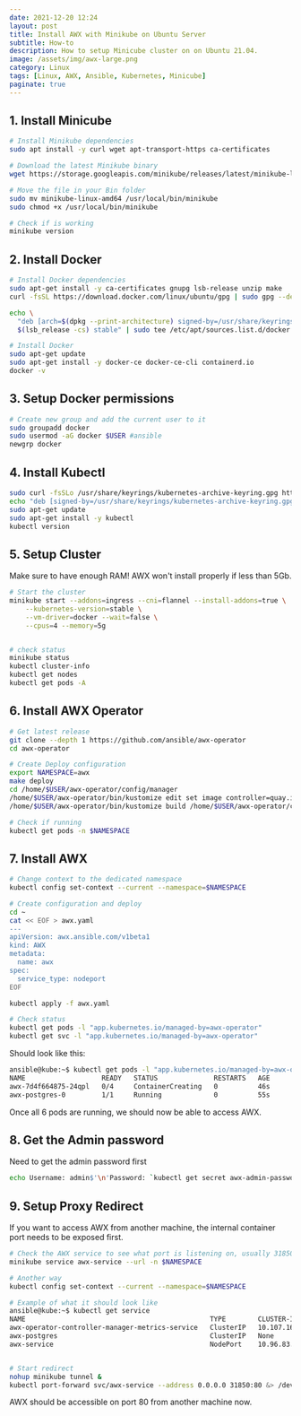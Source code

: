 ```yaml
---
date: 2021-12-20 12:24
layout: post
title: Install AWX with Minikube on Ubuntu Server
subtitle: How-to
description: How to setup Minicube cluster on on Ubuntu 21.04.
image: /assets/img/awx-large.png
category: Linux
tags: [Linux, AWX, Ansible, Kubernetes, Minicube]
paginate: true
---
```



## 1. Install Minicube

```bash
# Install Minikube dependencies
sudo apt install -y curl wget apt-transport-https ca-certificates

# Download the latest Minikube binary
wget https://storage.googleapis.com/minikube/releases/latest/minikube-linux-amd64

# Move the file in your Bin folder
sudo mv minikube-linux-amd64 /usr/local/bin/minikube
sudo chmod +x /usr/local/bin/minikube

# Check if is working
minikube version
```

## 2. Install Docker

```bash
# Install Docker dependencies
sudo apt-get install -y ca-certificates gnupg lsb-release unzip make
curl -fsSL https://download.docker.com/linux/ubuntu/gpg | sudo gpg --dearmor -o /usr/share/keyrings/docker-archive-keyring.gpg

echo \
  "deb [arch=$(dpkg --print-architecture) signed-by=/usr/share/keyrings/docker-archive-keyring.gpg] https://download.docker.com/linux/ubuntu \
  $(lsb_release -cs) stable" | sudo tee /etc/apt/sources.list.d/docker.list > /dev/null

# Install Docker
sudo apt-get update
sudo apt-get install -y docker-ce docker-ce-cli containerd.io
docker -v
```

## 3. Setup Docker permissions

```bash
# Create new group and add the current user to it
sudo groupadd docker
sudo usermod -aG docker $USER #ansible
newgrp docker
```

## 4. Install Kubectl

```bash
sudo curl -fsSLo /usr/share/keyrings/kubernetes-archive-keyring.gpg https://packages.cloud.google.com/apt/doc/apt-key.gpg
echo "deb [signed-by=/usr/share/keyrings/kubernetes-archive-keyring.gpg] https://apt.kubernetes.io/ kubernetes-xenial main" | sudo tee /etc/apt/sources.list.d/kubernetes.list
sudo apt-get update
sudo apt-get install -y kubectl
kubectl version
```

## 5. Setup Cluster

Make sure to have enough RAM! AWX won't install properly if less than 5Gb.

```bash
# Start the cluster
minikube start --addons=ingress --cni=flannel --install-addons=true \
    --kubernetes-version=stable \
    --vm-driver=docker --wait=false \
    --cpus=4 --memory=5g


# check status
minikube status
kubectl cluster-info
kubectl get nodes
kubectl get pods -A
```

## 6. Install AWX Operator

```bash
# Get latest release
git clone --depth 1 https://github.com/ansible/awx-operator
cd awx-operator

# Create Deploy configuration
export NAMESPACE=awx
make deploy
cd /home/$USER/awx-operator/config/manager
/home/$USER/awx-operator/bin/kustomize edit set image controller=quay.io/ansible/awx-operator:0.15.0
/home/$USER/awx-operator/bin/kustomize build /home/$USER/awx-operator/config/default | kubectl apply -f -

# Check if running
kubectl get pods -n $NAMESPACE

```

## 7. Install AWX

```bash
# Change context to the dedicated namespace
kubectl config set-context --current --namespace=$NAMESPACE

# Create configuration and deploy
cd ~
cat << EOF > awx.yaml
---
apiVersion: awx.ansible.com/v1beta1
kind: AWX
metadata:
  name: awx
spec:
  service_type: nodeport
EOF

kubectl apply -f awx.yaml

# Check status
kubectl get pods -l "app.kubernetes.io/managed-by=awx-operator"
kubectl get svc -l "app.kubernetes.io/managed-by=awx-operator"
```

Should look like this:

```bash
ansible@kube:~$ kubectl get pods -l "app.kubernetes.io/managed-by=awx-operator"
NAME                   READY   STATUS              RESTARTS   AGE
awx-7d4f664875-24qpl   0/4     ContainerCreating   0          46s
awx-postgres-0         1/1     Running             0          55s

```

Once all 6 pods are running, we should now be able to access AWX.

## 8. Get the Admin password

Need to get the admin password first

```bash
echo Username: admin$'\n'Password: `kubectl get secret awx-admin-password -o jsonpath="{.data.password}" | base64 --decode`
```

## 9. Setup Proxy Redirect

If you want to access AWX from another machine, the internal container port needs to be exposed first.

```bash
# Check the AWX service to see what port is listening on, usually 31850
minikube service awx-service --url -n $NAMESPACE

# Another way
kubectl config set-context --current --namespace=$NAMESPACE

# Example of what it should look like
ansible@kube:~$ kubectl get service
NAME                                              TYPE        CLUSTER-IP       EXTERNAL-IP   PORT(S)        AGE
awx-operator-controller-manager-metrics-service   ClusterIP   10.107.165.190   <none>        8443/TCP       24m
awx-postgres                                      ClusterIP   None             <none>        5432/TCP       10m
awx-service                                       NodePort    10.96.83.234     <none>        **80:31850**/TCP   10m


# Start redirect
nohup minikube tunnel &
kubectl port-forward svc/awx-service --address 0.0.0.0 31850:80 &> /dev/null &
```

AWX should be accessible on port 80 from another machine now.
